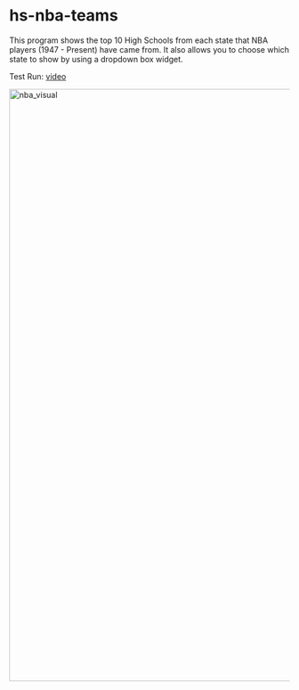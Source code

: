 # hs-nba-teams
This program shows the top 10 High Schools from each state that NBA players (1947 - Present) have came from. It also allows you to choose which state to show by using a dropdown box widget. 

Test Run:
[video](https://www.youtube.com/watch?v=I7G-rMFyRY4)

<img width="1063" alt="nba_visual" src="https://user-images.githubusercontent.com/32689895/113785916-f615bc80-96ec-11eb-94c5-5578c92fa6e1.png">
